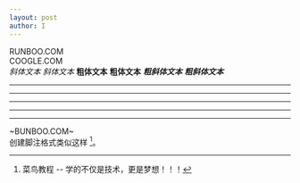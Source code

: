 ```yaml
---
layout: post
author: I
---
```

RUNBOO.COM    
COOGLE.COM    
*斜体文本*
_斜体文本_
**粗体文本**
__粗体文本__
***粗斜体文本***
___粗斜体文本___   
***

* * *

*****

- - -

----------   
~BUNBOO.COM~   
创建脚注格式类似这样 [^RUNOOB]。

[^RUNOOB]: 菜鸟教程 -- 学的不仅是技术，更是梦想！！！